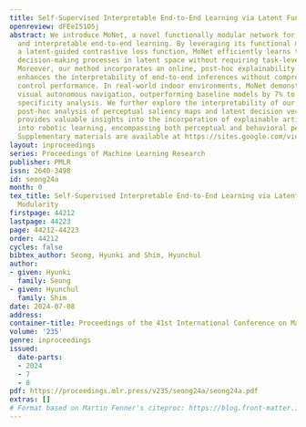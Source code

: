 ```yaml
---
title: Self-Supervised Interpretable End-to-End Learning via Latent Functional Modularity
openreview: dFEeI51O5j
abstract: We introduce MoNet, a novel functionally modular network for self-supervised
  and interpretable end-to-end learning. By leveraging its functional modularity with
  a latent-guided contrastive loss function, MoNet efficiently learns task-specific
  decision-making processes in latent space without requiring task-level supervision.
  Moreover, our method incorporates an online, post-hoc explainability approach that
  enhances the interpretability of end-to-end inferences without compromising sensorimotor
  control performance. In real-world indoor environments, MoNet demonstrates effective
  visual autonomous navigation, outperforming baseline models by 7% to 28% in task
  specificity analysis. We further explore the interpretability of our network through
  post-hoc analysis of perceptual saliency maps and latent decision vectors. This
  provides valuable insights into the incorporation of explainable artificial intelligence
  into robotic learning, encompassing both perceptual and behavioral perspectives.
  Supplementary materials are available at https://sites.google.com/view/monet-lgc.
layout: inproceedings
series: Proceedings of Machine Learning Research
publisher: PMLR
issn: 2640-3498
id: seong24a
month: 0
tex_title: Self-Supervised Interpretable End-to-End Learning via Latent Functional
  Modularity
firstpage: 44212
lastpage: 44223
page: 44212-44223
order: 44212
cycles: false
bibtex_author: Seong, Hyunki and Shim, Hyunchul
author:
- given: Hyunki
  family: Seong
- given: Hyunchul
  family: Shim
date: 2024-07-08
address:
container-title: Proceedings of the 41st International Conference on Machine Learning
volume: '235'
genre: inproceedings
issued:
  date-parts:
  - 2024
  - 7
  - 8
pdf: https://proceedings.mlr.press/v235/seong24a/seong24a.pdf
extras: []
# Format based on Martin Fenner's citeproc: https://blog.front-matter.io/posts/citeproc-yaml-for-bibliographies/
---
```

